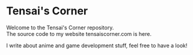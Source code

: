 # Tensai's Corner
Welcome to the Tensai's Corner repository.  
The source code to my website tensaiscorner.com is here.

I write about anime and game development stuff, feel free to have a look! 
